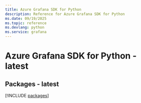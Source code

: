 ```yaml
---
title: Azure Grafana SDK for Python
description: Reference for Azure Grafana SDK for Python
ms.date: 09/19/2025
ms.topic: reference
ms.devlang: python
ms.service: grafana
---
```

# Azure Grafana SDK for Python - latest
## Packages - latest
[!INCLUDE [packages](grafana-index.md)]